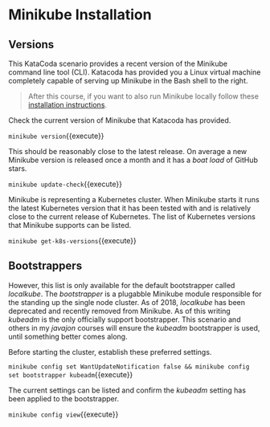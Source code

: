# Minikube Installation #

## Versions ##

This KataCoda scenario provides a recent version of the Minikube command line tool (CLI). Katacoda has provided you a Linux virtual machine completely capable of serving up Minikube in the Bash shell to the right.

> After this course, if you want to also run Minikube locally follow these [installation instructions](https://kubernetes.io/docs/tasks/tools/install-minikube/).

Check the current version of Minikube that Katacoda has provided.

`minikube version`{{execute}}

This should be reasonably close to the latest release. On average a new Minikube version is released once a month and it has a _boat load_ of GitHub stars.

`minikube update-check`{{execute}}

Minikube is representing a Kubernetes cluster. When Minikube starts it runs the latest Kubernetes version that it has been tested with and is relatively close to the current release of Kubernetes. The list of Kubernetes versions that Minikube supports can be listed.

`minikube get-k8s-versions`{{execute}}

## Bootstrappers ##

However, this list is only available for the default bootstrapper called _localkube_. The _bootstrapper_ is a plugabble Minikube module responsible for the standing up the single node cluster. As of 2018, _localkube_ has been deprecated and recently removed from Minikube. As of this writing _kubeadm_ is the only officially support bootstrapper. This scenario and others in my _javajon_ courses will ensure the _kubeadm_ bootstrapper is used, until something better comes along.

Before starting the cluster, establish these preferred settings.

`minikube config set WantUpdateNotification false && minikube config set bootstrapper kubeadm`{{execute}}

The current settings can be listed and confirm the _kubeadm_ setting has been applied to the bootstrapper.

`minikube config view`{{execute}}
